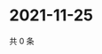 # 2021-11-25

共 0 条

<!-- BEGIN WEIBO -->
<!-- 最后更新时间 Thu Nov 25 2021 11:14:56 GMT+0800 (China Standard Time) -->

<!-- END WEIBO -->
